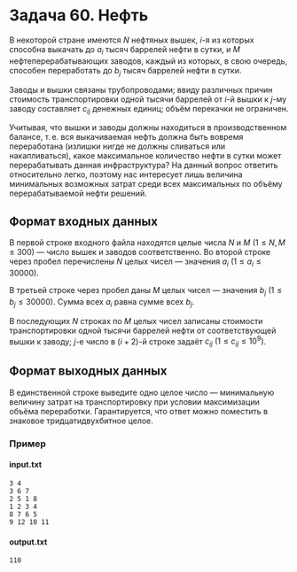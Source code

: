 # Задача 60. Нефть

В некоторой стране имеются $N$ нефтяных вышек, $i$-я из которых способна выкачать до $a_i$ тысяч баррелей нефти в сутки, и $M$ нефтеперерабатывающих заводов, каждый из которых, в свою очередь, способен переработать до $b_j$ тысяч баррелей нефти в сутки.

Заводы и вышки связаны трубопроводами; ввиду различных причин стоимость транспортировки одной тысячи баррелей от $i$-й вышки к $j$-му заводу составляет $c_{ij}$ денежных единиц; объём перекачки не ограничен.

Учитывая, что вышки и заводы должны находиться в производственном балансе, т. е. вся выкачиваемая нефть должна быть вовремя переработана (излишки нигде не должны сливаться или накапливаться), какое максимальное количество нефти в сутки может перерабатывать данная инфраструктура? На данный вопрос ответить относительно легко, поэтому нас интересует лишь величина минимальных возможных затрат среди всех максимальных по объёму перерабатываемой нефти решений.

## Формат входных данных
В первой строке входного файла находятся целые числа $N$ и $M$ $(1 ≤ N, M ≤ 300)$ — число вышек и заводов соответственно.
Во второй строке через пробел перечислены $N$ целых чисел — значения $a_i$ $(1 ≤ a_i ≤ 30 000)$.

В третьей строке через пробел даны $M$ целых чисел — значения $b_j$ $(1 ≤ b_j ≤ 30 000)$. Сумма всех $a_i$ равна сумме всех $b_j$.

В последующих $N$ строках по $M$ целых чисел записаны стоимости транспортировки одной тысячи баррелей нефти от соответствующей вышки к заводу; $j$-е число в $(i + 2)$-й строке задаёт $c_{ij}$ $(1 ≤ c_{ij} ≤ 10^9)$.

## Формат выходных данных
В единственной строке выведите одно целое число — минимальную величину затрат на транспортировку при условии максимизации объёма переработки.
Гарантируется, что ответ можно поместить в знаковое тридцатидвухбитное целое.

### Пример

#### input.txt
```
3 4
3 6 7
2 5 1 8
1 2 3 4
8 7 6 5
9 12 10 11
```
#### output.txt
```
110
```